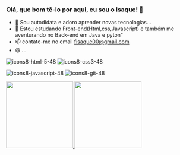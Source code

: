 ### Olá, que bom tê-lo por aqui, eu sou o Isaque! 👋


- 🔭 Sou autodidata e adoro aprender novas tecnologias...
- 🌱 Estou estudando Front-end(Html,css,Javascript) e também me aventurando no Back-end em Java e pyton"
- 📫 contate-me no email fisaque00@gmail.com
- 😄  ...




![icons8-html-5-48](https://user-images.githubusercontent.com/78705874/134753549-e01b7a65-cae4-486b-9c56-d7436d28b325.png)
 ![icons8-css3-48](https://user-images.githubusercontent.com/78705874/134753547-4b590de8-a9ae-45ec-a13c-51853a0d9a06.png)
 
 ![icons8-javascript-48](https://user-images.githubusercontent.com/78705874/134753546-64349a80-90ca-47da-9fac-d8537e3b340b.png)
 ![icons8-git-48](https://user-images.githubusercontent.com/78705874/134753544-63eae1cf-cb09-4799-93cf-7c397afb5f0c.png)
 
<div>
  <a href="https://beacons.ai/fisaque00">
<img height="180em" src=https://github-readme-stats.vercel.app/api?username=fisaque00&show_icons=true&theme=)>
<img height="180em" src=https://github-readme-stats.vercel.app/api/top-langs/?username=fisaque00&hide=ruby,shell,java)](https://github.com/fisaque00/github-readme-stats)/>
</div>

  

